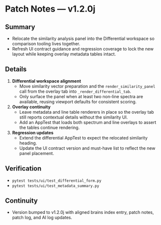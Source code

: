 # Patch Notes — v1.2.0j

## Summary
- Relocate the similarity analysis panel into the Differential workspace so comparison tooling lives together.
- Refresh UI contract guidance and regression coverage to lock the new layout while keeping overlay metadata tables intact.

## Details
1. **Differential workspace alignment**
   - Move similarity vector preparation and the `render_similarity_panel` call from the overlay tab into `_render_differential_tab`.
   - Only surface the panel when at least two non-line spectra are available, reusing viewport defaults for consistent scoring.
2. **Overlay continuity**
   - Leave metadata and line table renderers in place so the overlay tab still reports contextual details without the similarity UI.
   - Add an AppTest that loads both spectrum and line overlays to assert the tables continue rendering.
3. **Regression updates**
   - Extend the differential AppTest to expect the relocated similarity heading.
   - Update the UI contract version and must-have list to reflect the new panel placement.

## Verification
- `pytest tests/ui/test_differential_form.py`
- `pytest tests/ui/test_metadata_summary.py`

## Continuity
- Version bumped to v1.2.0j with aligned brains index entry, patch notes, patch log, and AI log updates.
